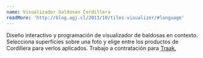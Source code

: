 ```yaml
---
name: Visualizador baldosas Cordillera
readMore: 'http://blog.agj.cl/2013/10/tiles-visualizer/#language'
---
```



Diseño interactivo y programación de visualizador de baldosas en contexto. Selecciona superficies sobre una foto y elige entre los productos de Cordillera para verlos aplicados. Trabajo a contratación para [Traak.](http://traak.cl/)

